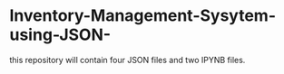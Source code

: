 # Inventory-Management-Sysytem-using-JSON-
this repository will contain four JSON files and two IPYNB files.

